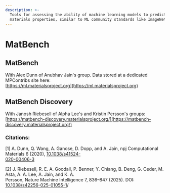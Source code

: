 ```yaml
---
description: >-
  Tools for assessing the ability of machine learning models to predict
  materials properties, similar to ML community standards like ImageNet
---
```


# MatBench

## MatBench

With Alex Dunn of Anubhav Jain's group. Data stored at a dedicated MPContribs site here: \
[https://ml.materialsproject.org](https://ml.materialsproject.org)

## MatBench Discovery

&#x20;With Janosh Riebesell of Alpha Lee's and Kristin Persson's groups:\
[https://matbench-discovery.materialsproject.org/](https://matbench-discovery.materialsproject.org/)

### Citations:

\[1] A. Dunn, Q. Wang, A. Ganose, D. Dopp, and A. Jain, npj Computational Materials 6 (2020), [10.1038/s41524-\
020-00406-3](https://doi.org/10.1038/s41524-020-00406-3)

\[2] J. Riebesell, R. E. A. Goodall, P. Benner, Y. Chiang, B. Deng, G. Ceder, M. Asta, A. A. Lee, A. Jain, and K. A.\
Persson, Nature Machine Intelligence 7, 836–847 (2025). DOI: [10.1038/s42256-025-01055-1](https://doi.org/10.1038/s42256-025-01055-1)/
